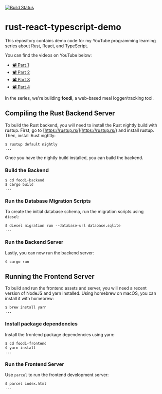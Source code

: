 [![Build Status](https://travis-ci.org/brndnmtthws/rust-react-typescript-demo.svg?branch=master)](https://travis-ci.org/brndnmtthws/rust-react-typescript-demo)

# rust-react-typescript-demo

This repository contains demo code for my YouTube programming learning series about Rust, React, and TypeScript.

You can find the videos on YouTube below:

- [📽 Part 1](https://youtu.be/-DNF8qkJ0ws)
- [📽 Part 2](https://youtu.be/aRpUbu2wTiA)
- [📽 Part 3](https://youtu.be/GinLXQVqJM4)
- [📽 Part 4](https://youtu.be/daHmhL1UCIs)

In the series, we're building **foodi**, a web-based meal logger/tracking tool.

## Compiling the Rust Backend Server

To build the Rust backend, you will need to install the Rust nightly build
with rustup. First, go to [https://rustup.rs/](https://rustup.rs/) and
install rustup. Then, install Rust nightly:

```ShellSession
$ rustup default nightly
...
```

Once you have the nightly build installed, you can build the backend.

### Build the Backend

```ShellSession
$ cd foodi-backend
$ cargo build
...
```

### Run the Database Migration Scripts

To create the initial database schema, run the migration scripts using
`diesel`:

```ShellSession
$ diesel migration run --database-url database.sqlite
...
```

### Run the Backend Server

Lastly, you can now run the backend server:

```ShellSession
$ cargo run
```

## Running the Frontend Server

To build and run the frontend assets and server, you will need a recent
version of NodeJS and yarn installed. Using homebrew on macOS, you can
install it with homebrew:

```ShellSession
$ brew install yarn
...
```

### Install package dependencies

Install the frontend package dependencies using yarn:

```ShellSession
$ cd foodi-frontend
$ yarn install
...
```

### Run the Frontend Server

Use `parcel` to run the frontend development server:

```ShellSession
$ parcel index.html
...
```
